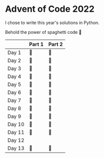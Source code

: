 # Advent of Code 2022

I chose to write this year's solutions in Python.

Behold the power of spaghetti code 🍝

|        | Part 1 | Part 2 |
|:-------|:-------|:-------|
| Day 1  | 🌟     | 🌟     |
| Day 2  | 🌟     | 🌟     |
| Day 3  | 🌟     | 🌟     |
| Day 4  | 🌟     | 🌟     |
| Day 5  | 🌟     | 🌟     |
| Day 6  | 🌟     | 🌟     |
| Day 7  | 🌟     | 🌟     |
| Day 8  | 🌟     | 🌟     |
| Day 9  | 🌟     | 🌟     |
| Day 10 | 🌟     | 🌟     |
| Day 11 | 🌟     | 🌟     |
| Day 12 |        |        |
| Day 13 | 🌟     | 🌟     |

